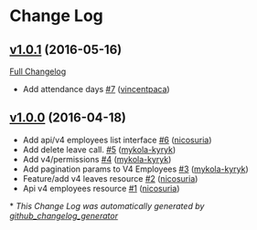 # Change Log

## [v1.0.1](https://github.com/payrollhero/payroll_hero-api/tree/v1.0.1) (2016-05-16)
[Full Changelog](https://github.com/payrollhero/payroll_hero-api/compare/v1.0.0...v1.0.1)

- Add attendance days [\#7](https://github.com/payrollhero/payroll_hero-api/pull/7) ([vincentpaca](https://github.com/vincentpaca))

## [v1.0.0](https://github.com/payrollhero/payroll_hero-api/tree/v1.0.0) (2016-04-18)
- Add api/v4 employees list interface [\#6](https://github.com/payrollhero/payroll_hero-api/pull/6) ([nicosuria](https://github.com/nicosuria))
- Add delete leave call. [\#5](https://github.com/payrollhero/payroll_hero-api/pull/5) ([mykola-kyryk](https://github.com/mykola-kyryk))
- Add v4/permissions [\#4](https://github.com/payrollhero/payroll_hero-api/pull/4) ([mykola-kyryk](https://github.com/mykola-kyryk))
- Add pagination params to V4 Employees [\#3](https://github.com/payrollhero/payroll_hero-api/pull/3) ([mykola-kyryk](https://github.com/mykola-kyryk))
- Feature/add v4 leaves resource [\#2](https://github.com/payrollhero/payroll_hero-api/pull/2) ([nicosuria](https://github.com/nicosuria))
- Api v4 employees resource [\#1](https://github.com/payrollhero/payroll_hero-api/pull/1) ([nicosuria](https://github.com/nicosuria))



\* *This Change Log was automatically generated by [github_changelog_generator](https://github.com/skywinder/Github-Changelog-Generator)*